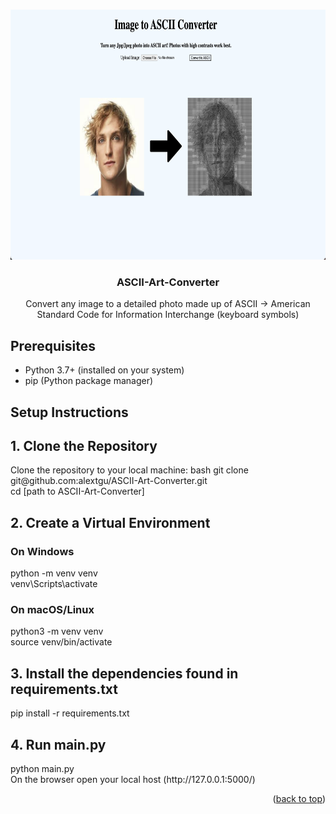 <a id="readme-top"></a>



<!-- PROJECT LOGO -->
<br />
<div align="center">
  <a href="https://github.com/alextgu/ASCII-Art-Converter">
    <img src="webpage.png" alt="Logo" width="750" height="400">
  </a>

<h3 align="center">ASCII-Art-Converter</h3>

  <p align="center">
    Convert any image to a detailed photo made up of ASCII -> American Standard Code for Information Interchange (keyboard symbols)
    <br />
  </p>
</div>


## Prerequisites

- Python 3.7+ (installed on your system)
- pip (Python package manager)

## Setup Instructions

## 1. Clone the Repository

<p> Clone the repository to your local machine:
bash
git clone git@github.com:alextgu/ASCII-Art-Converter.git <br>
cd [path to ASCII-Art-Converter]

##  2. Create a Virtual Environment 

### On Windows 
<p>python -m venv venv <br> venv\Scripts\activate </p>

### On macOS/Linux
<p>python3 -m venv venv <br> source venv/bin/activate </p> 

## 3. Install the dependencies found in requirements.txt
<p> pip install -r requirements.txt </p>

## 4. Run main.py

<p> python main.py <br> On the browser open your local host (http://127.0.0.1:5000/)</p>



<p align="right">(<a href="#readme-top">back to top</a>)</p>



<!-- 
## License

Distributed under the project_license. See `LICENSE.txt` for more information.

<p align="right">(<a href="#readme-top">back to top</a>)</p>




## Contact

Your Name - [@twitter_handle](https://twitter.com/twitter_handle) - email@email_client.com

Project Link: [https://github.com/github_username/repo_name](https://github.com/github_username/repo_name)

<p align="right">(<a href="#readme-top">back to top</a>)</p>




## Acknowledgments

* []()
* []()
* []()

<p align="right">(<a href="#readme-top">back to top</a>)</p>
-->


<!-- MARKDOWN LINKS & IMAGES -->
<!-- https://www.markdownguide.org/basic-syntax/#reference-style-links -->
[contributors-shield]: https://img.shields.io/github/contributors/github_username/repo_name.svg?style=for-the-badge
[contributors-url]: https://github.com/github_username/repo_name/graphs/contributors
[forks-shield]: https://img.shields.io/github/forks/github_username/repo_name.svg?style=for-the-badge
[forks-url]: https://github.com/github_username/repo_name/network/members
[stars-shield]: https://img.shields.io/github/stars/github_username/repo_name.svg?style=for-the-badge
[stars-url]: https://github.com/github_username/repo_name/stargazers
[issues-shield]: https://img.shields.io/github/issues/github_username/repo_name.svg?style=for-the-badge
[issues-url]: https://github.com/github_username/repo_name/issues
[license-shield]: https://img.shields.io/github/license/github_username/repo_name.svg?style=for-the-badge
[license-url]: https://github.com/github_username/repo_name/blob/master/LICENSE.txt
[linkedin-shield]: https://img.shields.io/badge/-LinkedIn-black.svg?style=for-the-badge&logo=linkedin&colorB=555
[linkedin-url]: https://linkedin.com/in/linkedin_username
[product-screenshot]: images/screenshot.png
[Next.js]: https://img.shields.io/badge/next.js-000000?style=for-the-badge&logo=nextdotjs&logoColor=white
[Next-url]: https://nextjs.org/
[React.js]: https://img.shields.io/badge/React-20232A?style=for-the-badge&logo=react&logoColor=61DAFB
[React-url]: https://reactjs.org/
[Vue.js]: https://img.shields.io/badge/Vue.js-35495E?style=for-the-badge&logo=vuedotjs&logoColor=4FC08D
[Vue-url]: https://vuejs.org/
[Angular.io]: https://img.shields.io/badge/Angular-DD0031?style=for-the-badge&logo=angular&logoColor=white
[Angular-url]: https://angular.io/
[Svelte.dev]: https://img.shields.io/badge/Svelte-4A4A55?style=for-the-badge&logo=svelte&logoColor=FF3E00
[Svelte-url]: https://svelte.dev/
[Laravel.com]: https://img.shields.io/badge/Laravel-FF2D20?style=for-the-badge&logo=laravel&logoColor=white
[Laravel-url]: https://laravel.com
[Bootstrap.com]: https://img.shields.io/badge/Bootstrap-563D7C?style=for-the-badge&logo=bootstrap&logoColor=white
[Bootstrap-url]: https://getbootstrap.com
[JQuery.com]: https://img.shields.io/badge/jQuery-0769AD?style=for-the-badge&logo=jquery&logoColor=white
[JQuery-url]: https://jquery.com 
